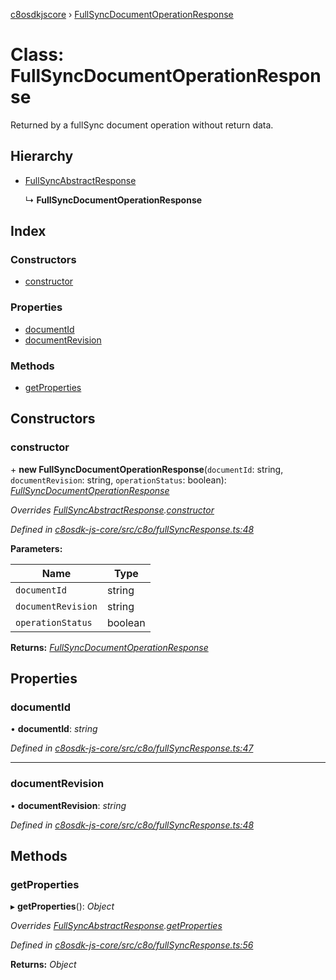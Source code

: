 [c8osdkjscore](../README.md) › [FullSyncDocumentOperationResponse](fullsyncdocumentoperationresponse.md)

# Class: FullSyncDocumentOperationResponse

Returned by a fullSync document operation without return data.

## Hierarchy

* [FullSyncAbstractResponse](fullsyncabstractresponse.md)

  ↳ **FullSyncDocumentOperationResponse**

## Index

### Constructors

* [constructor](fullsyncdocumentoperationresponse.md#constructor)

### Properties

* [documentId](fullsyncdocumentoperationresponse.md#documentid)
* [documentRevision](fullsyncdocumentoperationresponse.md#documentrevision)

### Methods

* [getProperties](fullsyncdocumentoperationresponse.md#getproperties)

## Constructors

###  constructor

\+ **new FullSyncDocumentOperationResponse**(`documentId`: string, `documentRevision`: string, `operationStatus`: boolean): *[FullSyncDocumentOperationResponse](fullsyncdocumentoperationresponse.md)*

*Overrides [FullSyncAbstractResponse](fullsyncabstractresponse.md).[constructor](fullsyncabstractresponse.md#constructor)*

*Defined in [c8osdk-js-core/src/c8o/fullSyncResponse.ts:48](https://github.com/convertigo/c8osdk-angular/blob/6b53dd0/src/c8o/fullSyncResponse.ts#L48)*

**Parameters:**

Name | Type |
------ | ------ |
`documentId` | string |
`documentRevision` | string |
`operationStatus` | boolean |

**Returns:** *[FullSyncDocumentOperationResponse](fullsyncdocumentoperationresponse.md)*

## Properties

###  documentId

• **documentId**: *string*

*Defined in [c8osdk-js-core/src/c8o/fullSyncResponse.ts:47](https://github.com/convertigo/c8osdk-angular/blob/6b53dd0/src/c8o/fullSyncResponse.ts#L47)*

___

###  documentRevision

• **documentRevision**: *string*

*Defined in [c8osdk-js-core/src/c8o/fullSyncResponse.ts:48](https://github.com/convertigo/c8osdk-angular/blob/6b53dd0/src/c8o/fullSyncResponse.ts#L48)*

## Methods

###  getProperties

▸ **getProperties**(): *Object*

*Overrides [FullSyncAbstractResponse](fullsyncabstractresponse.md).[getProperties](fullsyncabstractresponse.md#getproperties)*

*Defined in [c8osdk-js-core/src/c8o/fullSyncResponse.ts:56](https://github.com/convertigo/c8osdk-angular/blob/6b53dd0/src/c8o/fullSyncResponse.ts#L56)*

**Returns:** *Object*
